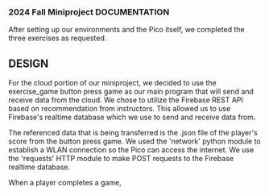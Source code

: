 ### 2024 Fall Miniproject DOCUMENTATION

After setting up our environments and the Pico itself, we completed the three
exercises as requested.

## DESIGN

For the cloud portion of our miniproject, we decided to use the exercise_game
button press game as our main program that will send and receive data from the
cloud. We chose to utilize the Firebase REST API based on recommendation from
instructors. This allowed us to use Firebase's realtime database which we use to send
and receive data from.

The referenced data that is being transferred is the .json file of the player's
score from the button press game. We used the 'network' python module to
establish a WLAN connection so the Pico can access the internet. We use the
'requests' HTTP module to make POST requests to the Firebase realtime database.

When a player completes a game,